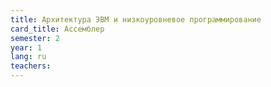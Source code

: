 ```yaml
---
title: Архитектура ЭВМ и низкоуровневое программирование
card_title: Ассемблер
semester: 2
year: 1
lang: ru
teachers:
---
```


